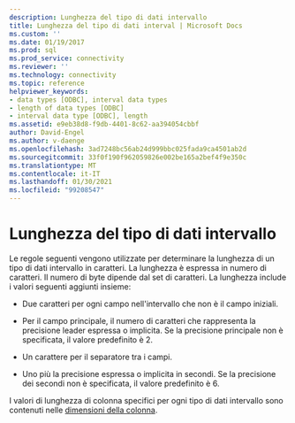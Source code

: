```yaml
---
description: Lunghezza del tipo di dati intervallo
title: Lunghezza del tipo di dati interval | Microsoft Docs
ms.custom: ''
ms.date: 01/19/2017
ms.prod: sql
ms.prod_service: connectivity
ms.reviewer: ''
ms.technology: connectivity
ms.topic: reference
helpviewer_keywords:
- data types [ODBC], interval data types
- length of data types [ODBC]
- interval data type [ODBC], length
ms.assetid: e9eb38d8-f9db-4401-8c62-aa394054cbbf
author: David-Engel
ms.author: v-daenge
ms.openlocfilehash: 3ad7248bc56ab24d999bbc025fada9ca4501ab2d
ms.sourcegitcommit: 33f0f190f962059826e002be165a2bef4f9e350c
ms.translationtype: MT
ms.contentlocale: it-IT
ms.lasthandoff: 01/30/2021
ms.locfileid: "99208547"
---
```

# <a name="interval-data-type-length"></a>Lunghezza del tipo di dati intervallo
Le regole seguenti vengono utilizzate per determinare la lunghezza di un tipo di dati intervallo in caratteri. La lunghezza è espressa in numero di caratteri. Il numero di byte dipende dal set di caratteri. La lunghezza include i valori seguenti aggiunti insieme:  
  
-   Due caratteri per ogni campo nell'intervallo che non è il campo iniziali.  
  
-   Per il campo principale, il numero di caratteri che rappresenta la precisione leader espressa o implicita. Se la precisione principale non è specificata, il valore predefinito è 2.  
  
-   Un carattere per il separatore tra i campi.  
  
-   Uno più la precisione espressa o implicita in secondi. Se la precisione dei secondi non è specificata, il valore predefinito è 6.  
  
 I valori di lunghezza di colonna specifici per ogni tipo di dati intervallo sono contenuti nelle [dimensioni della colonna](../../../odbc/reference/appendixes/column-size.md).
